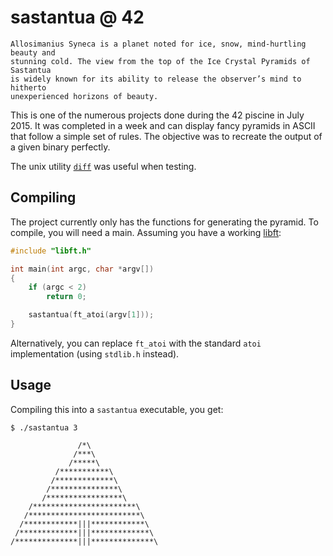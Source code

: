 # sastantua @ 42
```
Allosimanius Syneca is a planet noted for ice, snow, mind-hurtling beauty and
stunning cold. The view from the top of the Ice Crystal Pyramids of Sastantua
is widely known for its ability to release the observer’s mind to hitherto
unexperienced horizons of beauty.
```

This is one of the numerous projects done during the 42 piscine in July 2015.
It was completed in a week and can display fancy pyramids in ASCII that follow
a simple set of rules. The objective was to recreate the output of a given
binary perfectly.

The unix utility [`diff`](http://linux.die.net/man/1/diff) was useful when
testing.

## Compiling
The project currently only has the functions for generating the pyramid. To
compile, you will need a main. Assuming you have a working
[libft](https://github.com/pbondoer/42-libft):

```c
#include "libft.h"

int	main(int argc, char *argv[])
{
	if (argc < 2)
		return 0;

	sastantua(ft_atoi(argv[1]));
}
```

Alternatively, you can replace `ft_atoi` with the standard `atoi` 
implementation (using `stdlib.h` instead).

## Usage
Compiling this into a `sastantua` executable, you get:

```
$ ./sastantua 3

               /*\
              /***\
             /*****\
          /***********\
         /*************\
        /***************\
       /*****************\
    /***********************\
   /*************************\
  /************|||************\
 /*************|||*************\
/**************|||**************\
```
